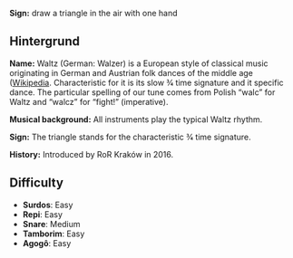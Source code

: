 **Sign:** draw a triangle in the air with one hand

## Hintergrund

**Name:** Waltz (German: Walzer) is a European style of classical music
originating in German and Austrian folk dances of the middle age
([Wikipedia](https://en.wikipedia.org/wiki/Waltz_(music)). Characteristic for it
is its slow 3⁄4 time signature and it specific dance. The particular spelling of
our tune comes from Polish “walc” for Waltz and “walcz” for “fight!”
(imperative).

**Musical background:** All instruments play the typical Waltz rhythm.

**Sign:** The triangle stands for the characteristic 3⁄4 time signature.

**History:** Introduced by RoR Kraków in 2016.

## Difficulty

* **Surdos**: Easy
* **Repi**: Easy
* **Snare**: Medium
* **Tamborim**: Easy
* **Agogô**: Easy
